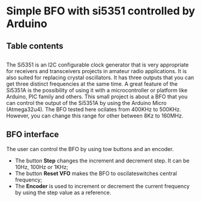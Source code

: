 # Simple BFO with si5351 controlled by Arduino

## Table contents


## 
The Si5351 is an I2C configurable clock generator that is very appropriate for receivers and transceivers projects in amateur radio applications. It is also suited for replacing crystal oscillators. It has three outputs that you can get three distinct frequencies at the same time. A great feature of the Si5351A is the possibility of using it with a microcontroller or platform like Arduino, PIC family and others. This small project is about a BFO that you can control the output of the Si5351A by using the Arduino Micro (Atmega32u4).  The BFO tested here ocilates from 400KHz to 500KHz. However, you can change this range for other between 8Kz to 160MHz. 


## BFO interface
The user can control the BFO  by using tow buttons and an encoder. 

- The button __Step__ changes the increment and decrement step. It can be 10Hz, 100Hz or  1KHz;
- The button __Reset VFO__ makes the BFO to oscilateswitches central frequency;
- The __Encoder__ is used to increment or decrement the current frequency by using the step value as a
	reference.



